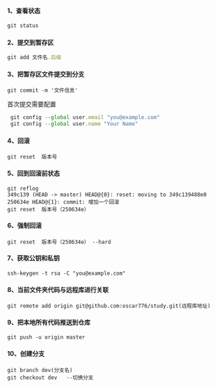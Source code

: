 #### 1、查看状态

```javascript
git status
```

#### 2、提交到暂存区

```javascript
git add 文件名.后缀
```

#### 3、把暂存区文件提交到分支

```
git commit -m '文件信息'
```

首次提交需要配置

```javascript
 git config --global user.email "you@example.com" 
 git config --global user.name "Your Name"  
```

#### 4、回滚

```
git reset  版本号
```

#### 5、回到回滚前状态

```
git reflog    
349c139 (HEAD -> master) HEAD@{0}: reset: moving to 349c139488e0
250634e HEAD@{1}: commit: 增加一个回滚
git reset  版本号（250634e） 
```

#### 6、强制回滚

```
git reset  版本号（250634e） --hard
```

#### 7、获取公钥和私钥

```
ssh-keygen -t rsa -C "you@example.com" 
```

#### 8、当前文件夹代码与远程库进行关联

```
git remote add origin git@github.com:oscar776/study.git(远程库地址)
```

#### 9、把本地所有代码推送到仓库

```
git push -u origin master 
```


#### 10、创建分支
```
git branch dev(分支名)
git checkout dev   --切换分支
```
